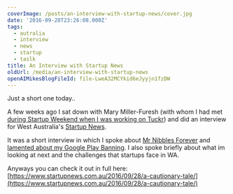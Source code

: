 ```yaml
---
coverImage: /posts/an-interview-with-startup-news/cover.jpg
date: '2016-09-28T23:26:08.000Z'
tags:
  - autralia
  - interview
  - news
  - startup
  - taslk
title: An Interview with Startup News
oldUrl: /media/an-interview-with-startup-news
openAIMikesBlogFileId: file-LweA32MCYkid6eJyyjn1fzDW
---
```


Just a short one today..

A few weeks ago I sat down with Mary Miller-Furesh (with whom I had met [during Startup Weekend when I was working on Tuckr](https://www.mikecann.blog/myprojects/tuckr/startup-weekend-perth-2015-tuckr/)) and did an interview for West Australia's [Startup News](https://www.startupnews.com.au/).<!-- more -->

It was a short interview in which I spoke about [Mr Nibbles Forever](https://www.mikecann.blog/category/myprojects/mr-nibbles-forever/) and [lamented about my Google Play Banning](https://www.mikecann.blog/misc/why-i-probably-wont-be-making-another-mobile-game-ever-again/). I also spoke briefly about what im looking at next and the challenges that startups face in WA.

Anyways you can check it out in full here: [https://www.startupnews.com.au/2016/09/28/a-cautionary-tale/](https://www.startupnews.com.au/2016/09/28/a-cautionary-tale/)
